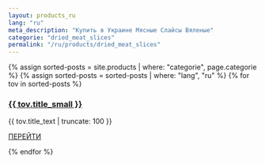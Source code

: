 ```yaml
---
layout: products_ru
lang: "ru"
meta_description: "Купить в Украине Мясные Слайсы Вяленые"
categorie: "dried_meat_slices"
permalink: "/ru/products/dried_meat_slices"
---
```


{% assign sorted-posts = site.products | where: "categorie", page.categorie %}
{% assign sorted-posts = sorted-posts | where: "lang", "ru" %}
{% for tov in sorted-posts %}
<div class="col-md-4 text-center">
<div class="menu-wrap">
    <a href="{{ tov.url }}" class="menu-img
    img mb-4" style="background-image: url(/assets/images/products/{{ tov.categorie }}/sm_{{ tov.title }}.jpg);"></a>
    <div class="text">
    <h3><a href="{{ tov.url }}">{{ tov.title_small }}</a></h3>
    <p>{{ tov.title_text | truncate: 100 }}</p>
    <p><a href="{{ tov.url }}" class="btn btn-white btn-outline-white">ПЕРЕЙТИ</a></p>
    </div>
</div>
</div>
{% endfor %}